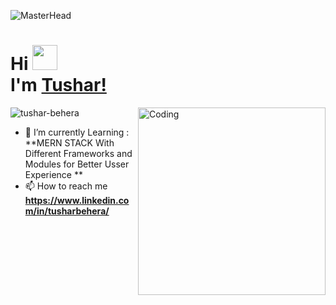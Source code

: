 ![MasterHead](https://mir-s3-cdn-cf.behance.net/project_modules/max_1200/c86c2563154543.5aa7c66ed2b1f.gif)

<h1 align="left">Hi <img src="https://github.com/TheDudeThatCode/TheDudeThatCode/raw/master/Assets/Hi.gif" width="40"  style="max-width: 10%; display: inline-block;" data-target="animated-image.originalImage"><br>I'm <a href="https://www.linkedin.com/in/tushar-behera-574839171" rel="nofollow">Tushar!</a></h1>

<img align="right" alt="Coding" width="300" src="https://media.giphy.com/media/zhYSVCirREeIZtONCI/giphy.gif">
<p align="left"> <img src="https://komarev.com/ghpvc/?username=tushar-behera&label=Profile%20views&color=0e75b6&style=flat" alt="tushar-behera" /></p>

- 🌱 I’m currently Learning : **MERN STACK With Different Frameworks and Modules for Better Usser Experience **
- 📫 How to reach me **https://www.linkedin.com/in/tusharbehera/**



